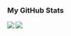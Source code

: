 ### My GitHub Stats

<img align="left" src="https://discord.c99.nl/widget/theme-1/320407113887252482.png"/>

<img align="left" src="https://github-readme-stats.vercel.app/api?username=mrluckygamer&count_private=true&show_icons=true&theme=onedark"/>
